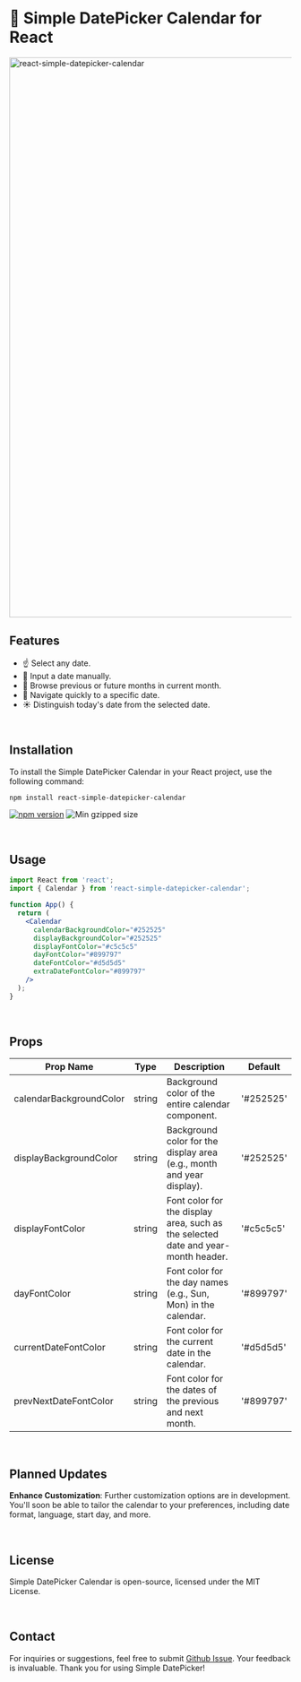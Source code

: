 # 📅 Simple DatePicker Calendar for React

<p align="left" width="100%"><a href="https://www.npmjs.com/package/react-simple-datepicker-calendar"><img width="1000" alt="react-simple-datepicker-calendar" src="https://github.com/ella-yschoi/react-simple-datepicker-calendar/assets/123397411/22d674d8-8ff5-41b5-b8fd-ae17ae063817"></a>

<br/>

## Features

- ☝️ Select any date.
- 🔢 Input a date manually.
- 👀 Browse previous or future months in current month.
- 🚚 Navigate quickly to a specific date.
- ☀️ Distinguish today's date from the selected date.

<br/>

## Installation

To install the Simple DatePicker Calendar in your React project, use the following command:

```shell
npm install react-simple-datepicker-calendar
```

<a href="https://www.npmjs.com/package/react-simple-datepicker-calendar"><img src="https://img.shields.io/npm/v/react-simple-datepicker-calendar.svg?style=flat-square" alt="npm version"/></a> <img src="https://img.shields.io/bundlephobia/minzip/react-simple-datepicker-calendar" alt="Min gzipped size"/>

<br/>

## Usage

```jsx
import React from 'react';
import { Calendar } from 'react-simple-datepicker-calendar';

function App() {
  return (
    <Calendar
      calendarBackgroundColor="#252525"
      displayBackgroundColor="#252525"
      displayFontColor="#c5c5c5"
      dayFontColor="#899797"
      dateFontColor="#d5d5d5"
      extraDateFontColor="#899797"
    />
  );
}
```

<br/>

## Props

| Prop Name                | Type               | Description                                                                       | Default      |
| ------------------------ | ------------------ | --------------------------------------------------------------------------------- | ------------ |
| calendarBackgroundColor  | string             | Background color of the entire calendar component.                                | '#252525'    |
| displayBackgroundColor   | string             | Background color for the display area (e.g., month and year display).             | '#252525'    |
| displayFontColor         | string             | Font color for the display area, such as the selected date and year-month header. | '#c5c5c5'    |
| dayFontColor             | string             | Font color for the day names (e.g., Sun, Mon) in the calendar.                    | '#899797'    |
| currentDateFontColor     | string             | Font color for the current date in the calendar.                                  | '#d5d5d5'    |
| prevNextDateFontColor    | string             | Font color for the dates of the previous and next month.                          | '#899797'    |

<br/>

## Planned Updates

**Enhance Customization**: Further customization options are in development. You'll soon be able to tailor the calendar to your preferences, including date format, language, start day, and more.

<br/>

## License

Simple DatePicker Calendar is open-source, licensed under the MIT License.

<br/>

## Contact

For inquiries or suggestions, feel free to submit [Github Issue](https://github.com/ella-yschoi/react-simple-datepicker-calendar/issues). Your feedback is invaluable. Thank you for using Simple DatePicker!
